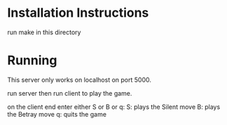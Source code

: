 # Installation Instructions

run make in this directory

# Running

This server only works on localhost on port 5000.

run server then run client to play the game.

on the client end enter either S or B or q:
S: plays the Silent move
B: plays the Betray move
q: quits the game
